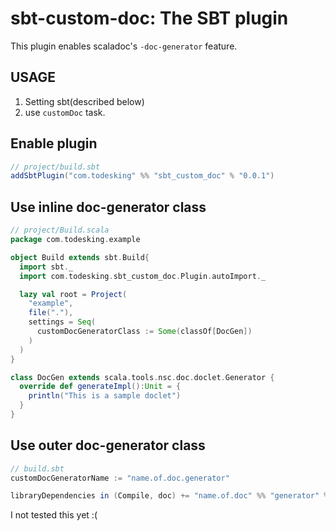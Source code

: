 # sbt-custom-doc: The SBT plugin

This plugin enables scaladoc's `-doc-generator` feature.


## USAGE

1. Setting sbt(described below)
2. use `customDoc` task.

## Enable plugin

```scala
// project/build.sbt
addSbtPlugin("com.todesking" %% "sbt_custom_doc" % "0.0.1")
```

## Use inline doc-generator class

```scala
// project/Build.scala
package com.todesking.example

object Build extends sbt.Build{
  import sbt._
  import com.todesking.sbt_custom_doc.Plugin.autoImport._

  lazy val root = Project(
    "example",
    file("."),
    settings = Seq(
      customDocGeneratorClass := Some(classOf[DocGen])
    )
  )
}

class DocGen extends scala.tools.nsc.doc.doclet.Generator {
  override def generateImpl():Unit = {
    println("This is a sample doclet")
  }
}
```

## Use outer doc-generator class

```scala
// build.sbt
customDocGeneratorName := "name.of.doc.generator"

libraryDependencies in (Compile, doc) += "name.of.doc" %% "generator" % "1.0.0"
```

I not tested this yet :(
